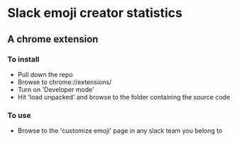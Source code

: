 # Slack emoji creator statistics
## A chrome extension

### To install
* Pull down the repo
* Browse to chrome://extensions/
* Turn on 'Developer mode'
* Hit 'load unpacked' and browse to the folder containing the source code

### To use
* Browse to the 'customize emoji' page in any slack team you belong to

